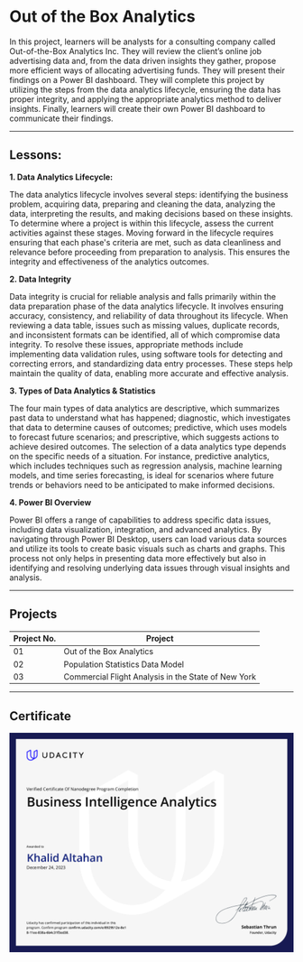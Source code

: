 # **Out of the Box Analytics**

In this project, learners will be analysts for a consulting company called Out-of-the-Box Analytics Inc.
They will review the client’s online job advertising data and, from the data driven insights they gather,
propose more efficient ways of allocating advertising funds. They will present their findings on a Power BI
dashboard. They will complete this project by utilizing the steps from the data analytics lifecycle, ensuring
the data has proper integrity, and applying the appropriate analytics method to deliver insights. Finally,
learners will create their own Power BI dashboard to communicate their findings.
 
___
## Lessons:

**1. Data Analytics Lifecycle:**

The data analytics lifecycle involves several steps: identifying the business problem, acquiring data, preparing and cleaning the data, analyzing the data, interpreting the results, and making decisions based on these insights. To determine where a project is within this lifecycle, assess the current activities against these stages. Moving forward in the lifecycle requires ensuring that each phase's criteria are met, such as data cleanliness and relevance before proceeding from preparation to analysis. This ensures the integrity and effectiveness of the analytics outcomes.

**2. Data Integrity**

Data integrity is crucial for reliable analysis and falls primarily within the data preparation phase of the data analytics lifecycle. It involves ensuring accuracy, consistency, and reliability of data throughout its lifecycle. When reviewing a data table, issues such as missing values, duplicate records, and inconsistent formats can be identified, all of which compromise data integrity. To resolve these issues, appropriate methods include implementing data validation rules, using software tools for detecting and correcting errors, and standardizing data entry processes. These steps help maintain the quality of data, enabling more accurate and effective analysis.

**3. Types of Data Analytics & Statistics**

The four main types of data analytics are descriptive, which summarizes past data to understand what has happened; diagnostic, which investigates that data to determine causes of outcomes; predictive, which uses models to forecast future scenarios; and prescriptive, which suggests actions to achieve desired outcomes. The selection of a data analytics type depends on the specific needs of a situation. For instance, predictive analytics, which includes techniques such as regression analysis, machine learning models, and time series forecasting, is ideal for scenarios where future trends or behaviors need to be anticipated to make informed decisions.

**4. Power BI Overview**

Power BI offers a range of capabilities to address specific data issues, including data visualization, integration, and advanced analytics. By navigating through Power BI Desktop, users can load various data sources and utilize its tools to create basic visuals such as charts and graphs. This process not only helps in presenting data more effectively but also in identifying and resolving underlying data issues through visual insights and analysis.

___
## Projects

| Project No. | Project |
| ---		  | ----    |
| 01		  | Out of the Box Analytics 	|
| 02 		  | Population Statistics Data Model 								|
| 03 		  | Commercial Flight Analysis in the State of New York	|
___

## Certificate
![Khalid Altahan Certificate](https://github.com/khaltahan/Business-Intelligence-Analytics/blob/main/certificate.PNG)
